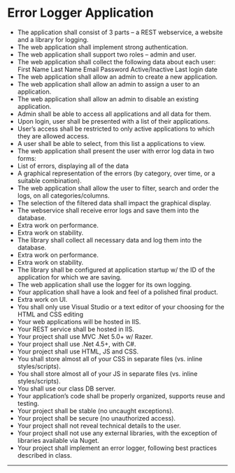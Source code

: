 
# Error Logger Application

 - The application shall consist of 3 parts – a REST webservice, a website and a library for logging.
 - The web application shall implement strong authentication.
 - The web application shall support two roles – admin and user.
 - The web application shall collect the following data about each user:
	First Name
	Last Name
	Email
	Password
	Active/Inactive
	Last login date
 - The web application shall allow an admin to create a new application.
 - The web application shall allow an admin to assign a user to an application.
 - The web application shall allow an admin to disable an existing application.
 - Admin shall be able to access all applications and all data for them.
 - Upon login, user shall be presented with a list of their applications.
 - User’s access shall be restricted to only active applications to which they are allowed access.
 - A user shall be able to select, from this list a applications to view.
 - The web application shall present the user with error log data in two forms:
 - List of errors, displaying all of the data
 - A graphical representation of the errors (by category, over time, or a suitable combination).
 - The web application shall allow the user to filter, search and order the logs, on all categories/columns.
 - The selection of the filtered data shall impact the graphical display.
 - The webservice shall receive error logs and save them into the database.
 - Extra work on performance.
 - Extra work on stability.
 - The library shall collect all necessary data and log them into the database.
 - Extra work on performance.
 - Extra work on stability.
 - The library shall be configured at application startup w/ the ID of the application for which we are saving.
 - The web application shall use the logger for its own logging.
 - Your application shall have a look and feel of a polished final product.
 - Extra work on UI.
 - You shall only use Visual Studio or a text editor of your choosing for the HTML and CSS editing
 - Your web applications will be hosted in IIS.
 - Your REST service shall be hosted in IIS.
 - Your project shall use MVC .Net 5.0+ w/ Razer.
 - Your project shall use .Net 4.5+, with C#.
 - Your project shall use HTML, JS and CSS.
 - You shall store almost all of your CSS in separate files (vs. inline styles/scripts).
 - You shall store almost all of your JS in separate files (vs. inline styles/scripts).
 - You shall use our class DB server.
 - Your application’s code shall be properly organized, supports reuse and testing.
 - Your project shall be stable (no uncaught exceptions).
 - Your project shall be secure (no unauthorized access).
 - Your project shall not reveal technical details to the user.
 - Your project shall not use any external libraries, with the exception of libraries available via Nuget.
 - Your project shall implement an error logger, following best practices described in class.
 
----------------------------------------------------------------------------------
